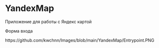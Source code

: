 # YandexMap
Приложение для работы с Яндекс картой

<p> Форма входа </p>
https://github.com/kwchnn/Images/blob/main/YandexMap/Entrypoint.PNG
